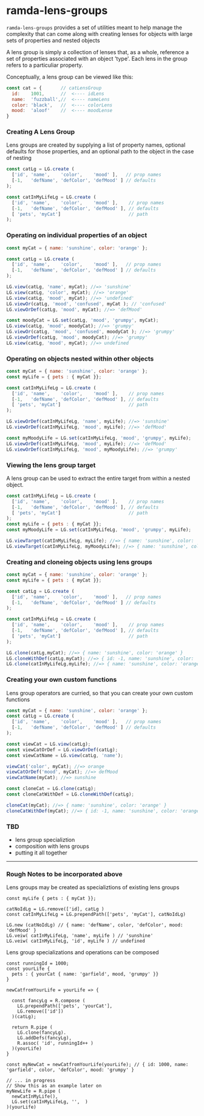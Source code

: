 # ramda-lens-groups

`ramda-lens-groups` provides a set of utilities meant to help manage the complexity that can
come along with creating lenses for objects with large sets of properties and nested objects

A lens group is simply a collection of lenses that, as a whole, reference a set of
properties associated with an object 'type'.  Each lens in the group refers to
a particuliar property.

Conceptually, a lens group can be viewed like this:

```javascript
const cat = {       // catLensGroup
  id:    1001,      //  <---- idLens
  name:  'fuzzball',//  <---- nameLens
  color: 'black',   //  <---- colorLens
  mood:  'aloof'    //  <---- moodLense
}
```

### Creating A Lens Group

Lens groups are created by supplying a list of property names, optional defaults for those properties, and an optional path to the object in the case of nesting

```javascript
const catLg = LG.create (
  ['id', 'name',    'color',    'mood' ],   // prop names
  [-1,   'defName', 'defColor', 'defMood' ] // defaults
);

const catInMyLifeLg = LG.create (
  ['id', 'name',    'color',    'mood' ],    // prop names
  [-1,   'defName', 'defColor', 'defMood' ], // defaults
  [ 'pets', 'myCat']                         // path
);
```

### Operating on individual properties of an object

``` javascript
const myCat = { name: 'sunshine', color: 'orange' };

const catLg = LG.create (
  ['id', 'name',    'color',    'mood' ],   // prop names
  [-1,   'defName', 'defColor', 'defMood' ] // defaults
);

LG.view(catLg, 'name', myCat); //=> 'sunshine'
LG.view(catLg, 'color', myCat); //=> 'orange'
LG.view(catLg, 'mood', myCat); //=> 'undefined'
LG.viewOr(catLg, 'mood', 'confused', myCat ); // 'confused'
LG.viewOrDef(catLg, 'mood', myCat); //=> 'defMood'

const moodyCat = LG.set(catLg, 'mood', 'grumpy', myCat);
LG.view(catLg, 'mood', moodyCat); //=> 'grumpy'
LG.viewOr(catLg, 'mood', 'confused', moodyCat ); //=> 'grumpy'
LG.viewOrDef(catLg, 'mood', moodyCat); //=> 'grumpy'
LG.view(catLg, 'mood', myCat); //=> undefined
```

### Operating on objects nested within other objects

``` javascript
const myCat = { name: 'sunshine', color: 'orange' };
const myLife = { pets : { myCat }};

const catInMyLifeLg = LG.create (
  ['id', 'name',    'color',    'mood' ],    // prop names
  [-1,   'defName', 'defColor', 'defMood' ], // defaults
  [ 'pets', 'myCat']                         // path
);

LG.viewOrDef(catInMyLifeLg, 'name', myLife); //=> 'sunshine'
LG.viewOrDef(catInMyLifeLg, 'mood', myLife); //=> 'defMood'

const myMoodyLife = LG.set(catInMyLifeLg, 'mood', 'grumpy', myLife);
LG.viewOrDef(catInMyLifeLg, 'mood', myLife); //=> 'defMood'
LG.viewOrDef(catInMyLifeLg, 'mood', myMoodyLife); //=> 'grumpy'
```

### Viewing the lens group target

A lens group can be used to extract the entire target from within a nested object.
``` javascript
const catInMyLifeLg = LG.create (
  ['id', 'name',    'color',    'mood' ],    // prop names
  [-1,   'defName', 'defColor', 'defMood' ], // defaults
  [ 'pets', 'myCat']                         // path
);
const myLife = { pets : { myCat }};
const myMoodyLife = LG.set(catInMyLifeLg, 'mood', 'grumpy', myLife);

LG.viewTarget(catInMyLifeLg, myLife); //=> { name: 'sunshine', color: 'orange' }
LG.viewTarget(catInMyLifeLg, myMoodyLife); //=> { name: 'sunshine', color: 'orange', mood: 'grumpy' }
```

### Creating and cloneing objects using lens groups

``` javascript
const myCat = { name: 'sunshine', color: 'orange' };
const myLife = { pets : { myCat }};

const catLg = LG.create (
  ['id', 'name',    'color',    'mood' ],   // prop names
  [-1,   'defName', 'defColor', 'defMood' ] // defaults
);

const catInMyLifeLg = LG.create (
  ['id', 'name',    'color',    'mood' ],    // prop names
  [-1,   'defName', 'defColor', 'defMood' ], // defaults
  [ 'pets', 'myCat']                         // path
);

LG.clone(catLg,myCat); //=> { name: 'sunshine', color: 'orange' }
LG.cloneWithDef(catLg,myCat); //=> { id: -1, name: 'sunshine', color: 'orange', mood: 'defMood' }
LG.clone(catInMyLifeLg,myLife); //=> { name: 'sunshine', color: 'orange' }
```

### Creating your own custom functions
Lens group operators are curried, so that you can create your own custom functions

``` javascript
const myCat = { name: 'sunshine', color: 'orange' };
const catLg = LG.create (
  ['id', 'name',    'color',    'mood' ],   // prop names
  [-1,   'defName', 'defColor', 'defMood' ] // defaults
);

const viewCat = LG.view(catLg);
const viewCatOrDef = LG.viewOrDef(catLg);
const viewCatName = LG.view(catLg, 'name');

viewCat('color', myCat); //=> orange
viewCatOrDef('mood', myCat); //=> defMood
viewCatName(myCat); //=> sunshine

const cloneCat = LG.clone(catLg);
const cloneCatWithDef = LG.cloneWithDef(catLg);

cloneCat(myCat); //=> { name: 'sunshine', color: 'orange' }
cloneCatWithDef(myCat); //=> { id: -1, name: 'sunshine', color: 'orange', mood: 'defMood' }
```

### TBD
* lens group specializtion
* composition with lens groups
* putting it all together


------------------------------------------------------------------------

### Rough Notes to be incorporated above

Lens groups may be created as specializtions of existing lens groups

```
const myLife { pets : { myCat }};

catNoIdLg = LG.remove(['id], catLg )
const catInMyLifeLg = LG.prependPath(['pets', 'myCat'], catNoIdLg)

LG.new (catNoIdLg) // { name: 'defName', color, 'defColor', mood: 'defMood' }
LG.veiw( catInMyLifeLg, 'name', myLife ) // 'sunshine'
LG.veiw( catInMyLifeLg, 'id', myLife ) // undefined
```

Lens group specializations and operations can be composed
```
const runningId = 1000;
const yourLife {
  pets : { yourCat { name: 'garfield', mood, 'grumpy' }}
}

newCatfromYourLife = yourLife => {

  const fancyLg = R.compose (
    LG.prependPath(['pets', 'yourCat'],
    LG.remove(['id'])
  )(catLg);

  return R.pipe (
    LG.clone(fancyLg).
    LG.addDefs(fancyLg),
    R.assoc( 'id', runningId++ )
  )(yourLife)
}

const myNewCat = newCatfromYourLife(yourLife); // { id: 1000, name: 'garfield', color, 'defColor', mood: 'grumpy' }

// ... in progress
// Show this as an example later on
myNewLife = R.pipe (
  newCatInMyLife(),
  LG.set(catInMyLifeLg, '',  )
)(yourLife)
```
